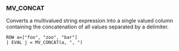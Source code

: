 <!--
This is generated by ESQL’s AbstractFunctionTestCase. Do no edit it. See ../README.md for how to regenerate it.
-->

### MV_CONCAT
Converts a multivalued string expression into a single valued column containing the concatenation of all values separated by a delimiter.

```esql
ROW a=["foo", "zoo", "bar"]
| EVAL j = MV_CONCAT(a, ", ")
```
